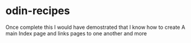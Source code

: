 # odin-recipes
Once complete this I would have demostrated that I know how to create 
A main Index page and links pages to one another and more